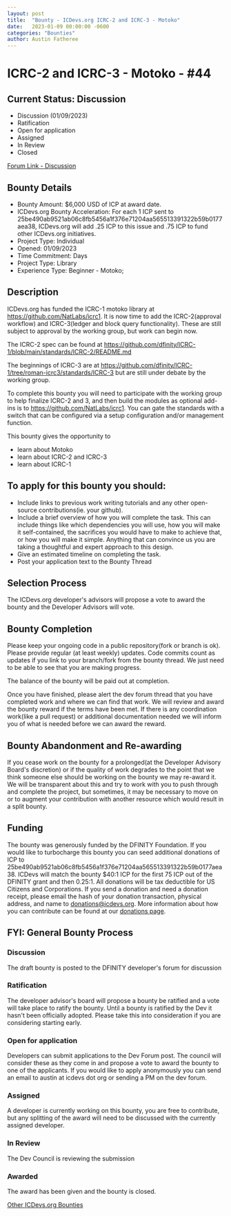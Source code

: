 ```yaml
---
layout: post
title:  "Bounty - ICDevs.org ICRC-2 and ICRC-3 - Motoko"
date:   2023-01-09 00:00:00 -0600
categories: "Bounties"
author: Austin Fatheree
---
```


# ICRC-2 and ICRC-3 - Motoko - #44

## Current Status: Discussion

* Discussion (01/09/2023)
* Ratification 
* Open for application
* Assigned 
* In Review 
* Closed 

[Forum Link - Discussion]()

## Bounty Details

* Bounty Amount: $6,000 USD of ICP at award date.
* ICDevs.org Bounty Acceleration: For each 1 ICP sent to 25be490ab9521ab06c8fb5456a1f376e71204aa565513391322b59b0177aea38, ICDevs.org will add  .25 ICP to this issue and .75 ICP to fund other ICDevs.org initiatives.
* Project Type: Individual
* Opened: 01/09/2023
* Time Commitment: Days
* Project Type: Library
* Experience Type: Beginner - Motoko;

## Description

ICDevs.org has funded the ICRC-1 motoko library at https://github.com/NatLabs/icrc1. It is now time to add the ICRC-2(approval workflow) and ICRC-3(ledger and block query functionality).  These are still subject to approval by the working group, but work can begin now.

The ICRC-2 spec can be found at https://github.com/dfinity/ICRC-1/blob/main/standards/ICRC-2/README.md

The beginnings of ICRC-3 are at https://github.com/dfinity/ICRC-1/tree/roman-icrc3/standards/ICRC-3 but are still under debate by the working group.

To complete this bounty you will need to participate with the working group to help finalize ICRC-2 and 3, and then build the modules as optional add-ins is to https://github.com/NatLabs/icrc1.  You can gate the standards with a switch that can be configured via a setup configuration and/or management function.

This bounty gives the opportunity to

* learn about Motoko
* learn about ICRC-2 and ICRC-3
* learn about ICRC-1

## To apply for this bounty you should:

* Include links to previous work writing tutorials and any other open-source contributions(ie. your github).
* Include a brief overview of how you will complete the task. This can include things like which dependencies you will use, how you will make it self-contained, the sacrifices you would have to make to achieve that, or how you will make it simple. Anything that can convince us you are taking a thoughtful and expert approach to this design.
* Give an estimated timeline on completing the task.
* Post your application text to the Bounty Thread

## Selection Process

The ICDevs.org developer's advisors will propose a vote to award the bounty and the Developer Advisors will vote.

## Bounty Completion

Please keep your ongoing code in a public repository(fork or branch is ok). Please provide regular (at least weekly) updates.  Code commits count as updates if you link to your branch/fork from the bounty thread.  We just need to be able to see that you are making progress.

The balance of the bounty will be paid out at completion.

Once you have finished, please alert the dev forum thread that you have completed work and where we can find that work.  We will review and award the bounty reward if the terms have been met.  If there is any coordination work(like a pull request) or additional documentation needed we will inform you of what is needed before we can award the reward.

## Bounty Abandonment and Re-awarding

If you cease work on the bounty for a prolonged(at the Developer Advisory Board's discretion) or if the quality of work degrades to the point that we think someone else should be working on the bounty we may re-award it.  We will be transparent about this and try to work with you to push through and complete the project, but sometimes, it may be necessary to move on or to augment your contribution with another resource which would result in a split bounty.

## Funding

The bounty was generously funded by the DFINITY Foundation. If you would like to turbocharge this bounty you can seed additional donations of ICP to 25be490ab9521ab06c8fb5456a1f376e71204aa565513391322b59b0177aea38.  ICDevs will match the bounty $40:1 ICP for the first 75 ICP out of the DFINITY grant and then 0.25:1.  All donations will be tax deductible for US Citizens and Corporations.  If you send a donation and need a donation receipt, please email the hash of your donation transaction, physical address, and name to donations@icdevs.org.  More information about how you can contribute can be found at our [donations page](https://icdevs.org/donations.html).


## FYI: General Bounty Process

### Discussion

The draft bounty is posted to the DFINITY developer's forum for discussion

### Ratification

The developer advisor's board will propose a bounty be ratified and a vote will take place to ratify the bounty.  Until a bounty is ratified by the Dev it hasn't been officially adopted. Please take this into consideration if you are considering starting early.

### Open for application

Developers can submit applications to the Dev Forum post.  The council will consider these as they come in and propose a vote to award the bounty to one of the applicants.  If you would like to apply anonymously you can send an email to austin at icdevs dot org or sending a PM on the dev forum.

### Assigned

A developer is currently working on this bounty, you are free to contribute, but any splitting of the award will need to be discussed with the currently assigned developer.

### In Review

The Dev Council is reviewing the submission

### Awarded

The award has been given and the bounty is closed.



[Other ICDevs.org Bounties](https://icdevs.org/bounties.html)

